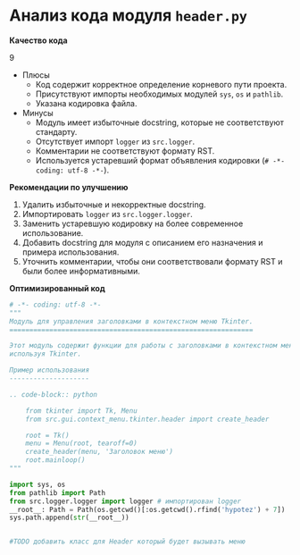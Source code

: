 # Анализ кода модуля `header.py`

**Качество кода**

9
- Плюсы
    - Код содержит корректное определение корневого пути проекта.
    - Присутствуют импорты необходимых модулей `sys`, `os` и `pathlib`.
    - Указана кодировка файла.
- Минусы
    - Модуль имеет избыточные docstring, которые не соответствуют стандарту.
    - Отсутствует импорт `logger` из `src.logger`.
    - Комментарии не соответствуют формату RST.
    - Используется устаревший формат объявления кодировки (`# -*- coding: utf-8 -*-`).

**Рекомендации по улучшению**

1.  Удалить избыточные и некорректные docstring.
2.  Импортировать `logger` из `src.logger.logger`.
3.  Заменить устаревшую кодировку на более современное использование.
4.  Добавить docstring для модуля с описанием его назначения и примера использования.
5.  Уточнить комментарии, чтобы они соответствовали формату RST и были более информативными.

**Оптимизированный код**

```python
# -*- coding: utf-8 -*-
"""
Модуль для управления заголовками в контекстном меню Tkinter.
=============================================================

Этот модуль содержит функции для работы с заголовками в контекстном меню,
используя Tkinter.

Пример использования
--------------------

.. code-block:: python

    from tkinter import Tk, Menu
    from src.gui.context_menu.tkinter.header import create_header

    root = Tk()
    menu = Menu(root, tearoff=0)
    create_header(menu, 'Заголовок меню')
    root.mainloop()
"""

import sys, os
from pathlib import Path
from src.logger.logger import logger # импортирован logger
__root__: Path = Path(os.getcwd()[:os.getcwd().rfind('hypotez') + 7])
sys.path.append(str(__root__))


#TODO добавить класс для Header который будет вызывать меню
```